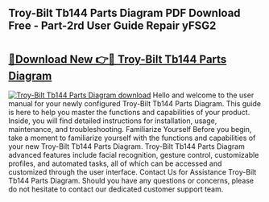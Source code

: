 ## Troy-Bilt Tb144 Parts Diagram PDF Download Free - Part-2rd User Guide Repair yFSG2

# <h2><a href="http://dfs1os.blite.top/?on=Troy-Bilt+Tb144+Parts+Diagram">🔗Download New 👉🔴 Troy-Bilt Tb144 Parts Diagram</a></h2>

[![Troy-Bilt Tb144 Parts Diagram download](https://i.imgur.com/lujVjoI.png)](http://dfs1os.blite.top/?on=Troy-Bilt+Tb144+Parts+Diagram)
Hello and welcome to the user manual for your newly configured Troy-Bilt Tb144 Parts Diagram. This guide is here to help you master the functions and capabilities of your product. Inside, you will find detailed instructions for installation, usage, maintenance, and troubleshooting. Familiarize Yourself Before you begin, take a moment to familiarize yourself with the functions and capabilities of your new Troy-Bilt Tb144 Parts Diagram. Troy-Bilt Tb144 Parts Diagram advanced features include facial recognition, gesture control, customizable profiles, and automated tasks, all of which can be accessed and customized through the user interface. Contact Us for Assistance Troy-Bilt Tb144 Parts Diagram. Should you have any questions or concerns, please do not hesitate to contact our dedicated customer support team.
